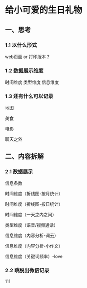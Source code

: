 # 给小可爱的生日礼物
## 一、思考
### 1.1 以什么形式
web页面 or 打印版本？
### 1.2 数据展示维度
时间维度
类型维度
信息维度

### 1.3 还有什么可以记录

地图

美食

电影

聊天之外

## 二、内容拆解
### 2.1 数据展示

信息条数

时间维度（折线图-按月统计）

时间维度（折线图-按日统计）

时间维度（一天之内之间）

类型维度（语音/视频通话）

信息维度（内容分析-词云）

信息维度（内容分析-小作文）

信息维度（关键词频率）-love

### 2.2 跳脱出微信记录

111

